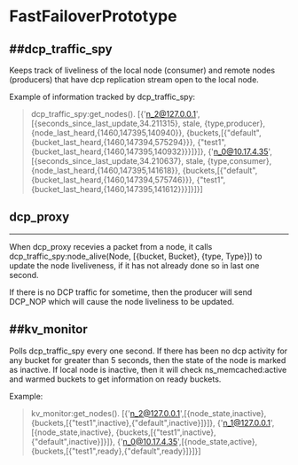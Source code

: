 # FastFailoverPrototype


##dcp_traffic_spy
---

Keeps track of liveliness of the local node (consumer) and remote nodes (producers) that have dcp replication stream open to the local node.

Example of information tracked by dcp_traffic_spy:
> dcp_traffic_spy:get_nodes().
> [{'n_2@127.0.0.1',[{seconds_since_last_update,34.211315},
>                    stale,
>                    {type,producer},
>                    {node_last_heard,{1460,147395,140940}},
>                    {buckets,[{"default",
>                               {bucket_last_heard,{1460,147394,575294}}},
>                              {"test1",{bucket_last_heard,{1460,147395,140932}}}]}]},
> {'n_0@10.17.4.35',[{seconds_since_last_update,34.210637},
>                     stale,
>                    {type,consumer},
>                    {node_last_heard,{1460,147395,141618}},
>                    {buckets,[{"default",
>                               {bucket_last_heard,{1460,147394,575746}}},
>                              {"test1",{bucket_last_heard,{1460,147395,141612}}}]}]}]

## dcp_proxy
---

When dcp_proxy recevies a packet from a node, it calls dcp_traffic_spy:node_alive(Node, [{bucket, Bucket}, {type, Type}]) to update the node liveliveness, if it has not already done so in last one second.

If there is no DCP traffic for sometime, then the producer will send DCP_NOP which will cause the node liveliness to be updated.


##kv_monitor
---

Polls dcp_traffic_spy every one second. If there has been no dcp activity 
for any bucket for greater than 5 seconds, then the state of the node is
 marked as inactive.
If local node is inactive, then it will check ns_memcached:active and warmed 
buckets to get information on ready buckets.


Example:

> kv_monitor:get_nodes().
> [{'n_2@127.0.0.1',[{node_state,inactive},
>                    {buckets,[{"test1",inactive},{"default",inactive}]}]},
> {'n_1@127.0.0.1',[{node_state,inactive},
>                   {buckets,[{"test1",inactive},{"default",inactive}]}]},
> {'n_0@10.17.4.35',[{node_state,active},
>                    {buckets,[{"test1",ready},{"default",ready}]}]}]

